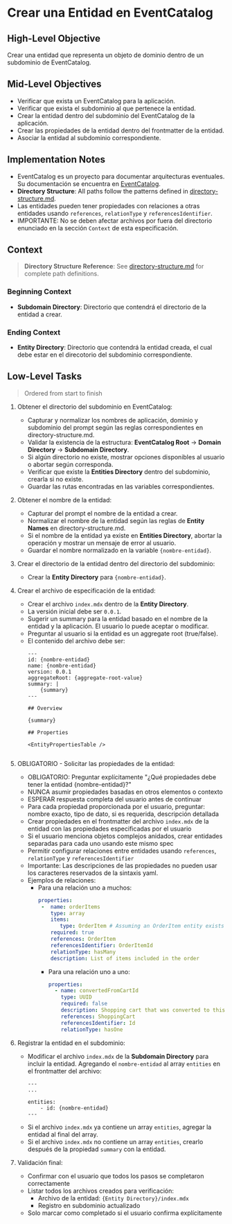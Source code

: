 # Crear una Entidad en EventCatalog

## High-Level Objective

Crear una entidad que representa un objeto de dominio dentro de un subdominio de EventCatalog.

## Mid-Level Objectives

- Verificar que exista un EventCatalog para la aplicación.
- Verificar que exista el subdominio al que pertenece la entidad.
- Crear la entidad dentro del subdominio del EventCatalog de la aplicación.
- Crear las propiedades de la entidad dentro del frontmatter de la entidad.
- Asociar la entidad al subdominio correspondiente.

## Implementation Notes

- EventCatalog es un proyecto para documentar arquitecturas eventuales. Su documentación se encuentra en [EventCatalog](https://eventcatalog.dev).
- **Directory Structure**: All paths follow the patterns defined in [directory-structure.md](./directory-structure.md).
- Las entidades pueden tener propiedades con relaciones a otras entidades usando `references`, `relationType` y `referencesIdentifier`.
- IMPORTANTE: No se deben afectar archivos por fuera del directorio enunciado en la sección `Context` de esta especificación.

## Context

> **Directory Structure Reference**: See [directory-structure.md](./directory-structure.md) for complete path definitions.

### Beginning Context

- **Subdomain Directory**: Directorio que contendrá el directorio de la entidad a crear.

### Ending Context

- **Entity Directory**: Directorio que contendrá la entidad creada, el cual debe estar en el direcotorio del subdominio correspondiente.

## Low-Level Tasks
> Ordered from start to finish

1. Obtener el directorio del subdominio en EventCatalog:
   - Capturar y normalizar los nombres de aplicación, dominio y subdominio del prompt según las reglas correspondientes en directory-structure.md.
   - Validar la existencia de la estructura: **EventCatalog Root** → **Domain Directory** → **Subdomain Directory**.
   - Si algún directorio no existe, mostrar opciones disponibles al usuario o abortar según corresponda.
   - Verificar que existe la **Entities Directory** dentro del subdominio, crearla si no existe.
   - Guardar las rutas encontradas en las variables correspondientes.

2. Obtener el nombre de la entidad:
   - Capturar del prompt el nombre de la entidad a crear.
   - Normalizar el nombre de la entidad según las reglas de **Entity Names** en directory-structure.md.
   - Si el nombre de la entidad ya existe en **Entities Directory**, abortar la operación y mostrar un mensaje de error al usuario.
   - Guardar el nombre normalizado en la variable `{nombre-entidad}`.

3. Crear el directorio de la entidad dentro del directorio del subdominio:
   - Crear la **Entity Directory** para `{nombre-entidad}`.

4. Crear el archivo de especificación de la entidad:
   - Crear el archivo `index.mdx` dentro de la **Entity Directory**.
   - La versión inicial debe ser `0.0.1`.
   - Sugerir un summary para la entidad basado en el nombre de la entidad y la aplicación. El usuario lo puede aceptar o modificar.
   - Preguntar al usuario si la entidad es un aggregate root (true/false).
   - El contenido del archivo debe ser:
     ```mdx
     ---
     id: {nombre-entidad}
     name: {nombre-entidad}
     version: 0.0.1
     aggregateRoot: {aggregate-root-value}
     summary: |
         {summary}
     ---
     
     ## Overview

     {summary}

     ## Properties

     <EntityPropertiesTable />
        
     ```

5. OBLIGATORIO - Solicitar las propiedades de la entidad:
   - OBLIGATORIO: Preguntar explícitamente "¿Qué propiedades debe tener la entidad {nombre-entidad}?"
   - NUNCA asumir propiedades basadas en otros elementos o contexto
   - ESPERAR respuesta completa del usuario antes de continuar
   - Para cada propiedad proporcionada por el usuario, preguntar: nombre exacto, tipo de dato, si es requerida, descripción detallada
   - Crear propiedades en el frontmatter del archivo `index.mdx` de la entidad con las propiedades especificadas por el usuario
   - Si el usuario menciona objetos complejos anidados, crear entidades separadas para cada uno usando este mismo spec
   - Permitir configurar relaciones entre entidades usando `references`, `relationType` y `referencesIdentifier`
   - Importante: Las descripciones de las propiedades no pueden usar los caracteres reservados de la sintaxis yaml.
   - Ejemplos de relaciones:
     - Para una relación uno a muchos:
       ```yaml
       properties:
        -  name: orderItems
           type: array
           items:
              type: OrderItem # Assuming an OrderItem entity exists
           required: true
           references: OrderItem
           referencesIdentifier: OrderItemId
           relationType: hasMany
           description: List of items included in the order
       ```
       - Para una relación uno a uno:
          ```yaml
          properties:
            - name: convertedFromCartId
              type: UUID
              required: false
              description: Shopping cart that was converted to this order
              references: ShoppingCart
              referencesIdentifier: Id
              relationType: hasOne
          ```
6. Registrar la entidad en el subdominio:
   - Modificar el archivo `index.mdx` de la **Subdomain Directory** para incluir la entidad. Agregando el `nombre-entidad` al array `entities` en el frontmatter del archivo:
     ```mdx
     ---
     ...

     entities:
         - id: {nombre-entidad}
     ---
  
     ```
   - Si el archivo `index.mdx` ya contiene un array `entities`, agregar la entidad al final del array.
   - Si el archivo `index.mdx` no contiene un array `entities`, crearlo después de la propiedad `summary` con la entidad.


7. Validación final:
   - Confirmar con el usuario que todos los pasos se completaron correctamente
   - Listar todos los archivos creados para verificación:
     - Archivo de la entidad: `{Entity Directory}/index.mdx`
     - Registro en subdominio actualizado
   - Solo marcar como completado si el usuario confirma explícitamente